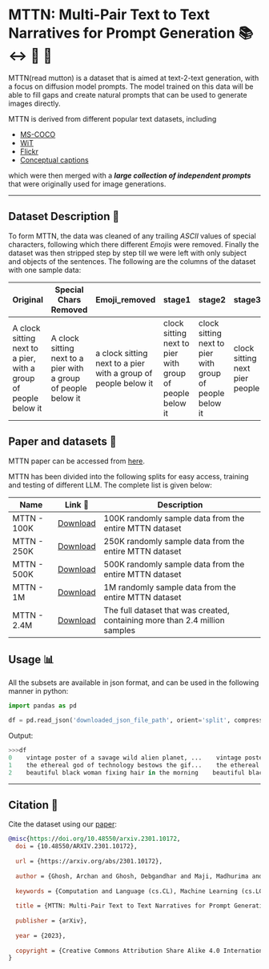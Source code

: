 # MTTN: Multi-Pair Text to Text Narratives for Prompt Generation :books: :left_right_arrow: :page_facing_up: :speech_balloon:

MTTN(read mutton) is a dataset that is aimed at text-2-text generation, with a focus on diffusion model prompts. The model trained on this data will be able to fill gaps and create natural prompts that can be used to generate images directly.

MTTN is derived from different popular text datasets, including
* [MS-COCO](https://cocodataset.org/) 
* [WiT](https://arxiv.org/abs/2103.01913)
* [Flickr](https://shannon.cs.illinois.edu/DenotationGraph/)
* [Conceptual captions](https://ai.google.com/research/ConceptualCaptions/) 

which were then merged with a  ***large collection of independent prompts***  that were originally used for image generations.

___

## Dataset Description :ledger:

To form MTTN, the data was cleaned of any trailing *ASCII* values of special characters, following which there different *Emojis* were removed. Finally the dataset was then stripped step by step till we were left with only subject and objects of the sentences. The following are the columns of the dataset with one sample data:

Original | Special Chars Removed | Emoji_removed | stage1 | stage2 | stage3 | stage4 | stage5
--- | --- | --- | --- | --- | --- | --- | ---
A clock sitting next to a pier, with a group of people below it | A clock sitting next to a pier with a group of people below it | a clock sitting next to a pier with a group of people below it | clock sitting next to pier with group of people below it | clock sitting next to pier with group of people below it | clock sitting next pier people | clock next pier people | clock next pier people



## Paper and datasets :pencil:

MTTN paper can be accessed from [here](https://arxiv.org/abs/2301.10172).

MTTN has been divided into the following splits for easy access, training and testing of different LLM.
The complete list is given below:

Name | Link :link: | Description
--- | --- | ---
MTTN - 100K | [Download](https://drive.google.com/file/d/10bWK_Q_FaWim11i9uob_0ConOLqdry_X/view?usp=share_link) | 100K randomly sample data from the entire MTTN dataset
MTTN - 250K | [Download](https://drive.google.com/file/d/1-A7JXLEIEHKaSnqKQYc7VS3sEY70UhRj/view?usp=share_link) | 250K randomly sample data from the entire MTTN dataset
MTTN - 500K | [Download](https://drive.google.com/file/d/1-AZVVvYPbttpZz9rHmnjeSCyqTu4uszU/view?usp=share_link) | 500K randomly sample data from the entire MTTN dataset
MTTN - 1M   | [Download](https://drive.google.com/file/d/1-EeCso_umR1elWcLJwWH1D0cPpKJCK-7/view?usp=share_link) | 1M randomly sample data from the entire MTTN dataset
MTTN - 2.4M | [Download](https://drive.google.com/file/d/1-JoRvYprRQg7KUX5ad63O1gZbzMSJDLl/view?usp=share_link) | The full dataset that was created, containing more than 2.4 million samples

## Usage :bar_chart:

All the subsets are available in json format, and can be used in the following manner in python:
```python
import pandas as pd

df = pd.read_json('downloaded_json_file_path', orient='split', compression='infer')
```

Output:
```python
>>>df
0    vintage poster of a savage wild alien planet, ...    vintage poster of a savage wild alien planet s...    vintage poster of a savage wild alien planet s...    vintage poster of savage wild alien planet sea...    vintage poster of savage wild alien planet sea...    vintage poster savage alien planet sea highly ...    vintage poster savage alien planet sea highly ...    vintage poster savage alien planet sea highly ...
1    the ethereal god of technology bestows the gif...    the ethereal god of technology bestows the gif...    the ethereal god of technology bestows the gif...    ethereal god of technology bestows gift of gre...    ethereal god of technology bestows gift of gre...    ethereal god technology bestows gift circuits ...    ethereal god technology bestows gift circuits ...    ethereal god technology bestows gift circuits ...
2    beautiful black woman fixing hair in the morning    beautiful black woman fixing hair in the morning    beautiful black woman fixing hair in the morning    beautiful black woman fixing hair in morning    beautiful black woman fixing hair in morning    woman fixing hair morning    woman hair morning    woman hair morning
```
___
## Citation :pushpin:	
Cite the dataset using our [paper](https://arxiv.org/abs/2301.10172):
```bibtex
@misc{https://doi.org/10.48550/arxiv.2301.10172,
  doi = {10.48550/ARXIV.2301.10172},
  
  url = {https://arxiv.org/abs/2301.10172},
  
  author = {Ghosh, Archan and Ghosh, Debgandhar and Maji, Madhurima and Chanda, Suchinta and Goswami, Kalporup},
  
  keywords = {Computation and Language (cs.CL), Machine Learning (cs.LG), FOS: Computer and information sciences, FOS: Computer and information sciences},
  
  title = {MTTN: Multi-Pair Text to Text Narratives for Prompt Generation},
  
  publisher = {arXiv},
  
  year = {2023},
  
  copyright = {Creative Commons Attribution Share Alike 4.0 International}
}
```
